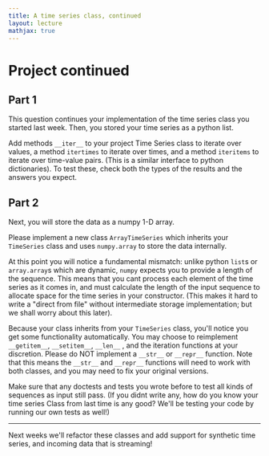 ```yaml
---
title: A time series class, continued
layout: lecture
mathjax: true
---
```


# Project continued

## Part 1

This question continues your implementation of the time series class you started last week. Then, you stored your time series as a python list.

Add methods `__iter__` to your project Time Series class to iterate over values, a method `itertimes` to iterate over times, and a method `iteritems` to iterate over time-value pairs. (This is a similar interface to python dictionaries). To test these, check both the types of the results and the answers you expect.

## Part 2

Next, you will store the data as a numpy 1-D array.

Please implement a new class `ArrayTimeSeries` which inherits your `TimeSeries` class and uses `numpy.array` to store the data internally.

At this point you will notice a fundamental mismatch: unlike python `list`s or `array.array`s which are dynamic, `numpy` expects you to provide a length of the sequence. This means that you cant process each element of the time series as it comes in, and must calculate the length of the input sequence to allocate space for the time series in your constructor. (This makes it hard to write a "direct from file" without intermediate storage implementation; but we shall worry about this later).

Because your class inherits from your `TimeSeries` class, you'll notice you get some functionality automatically. You may choose to reimplement `__getitem__`, `__setitem__`, `__len__` , and the iteration functions at your discretion. Please do NOT implement a `__str__` or `__repr__` function. Note that this means the `__str__` and `__repr__` functions will need to work with both classes, and you may need to fix your original versions.

Make sure that any doctests and tests you wrote before to test all kinds of sequences as input still pass. (If you didnt write any, how do you know your time series Class from last time is any good? We'll be testing your code by running our own tests as well!)

---

Next weeks we'll refactor these classes and add support for synthetic time series, and incoming data that is streaming!
